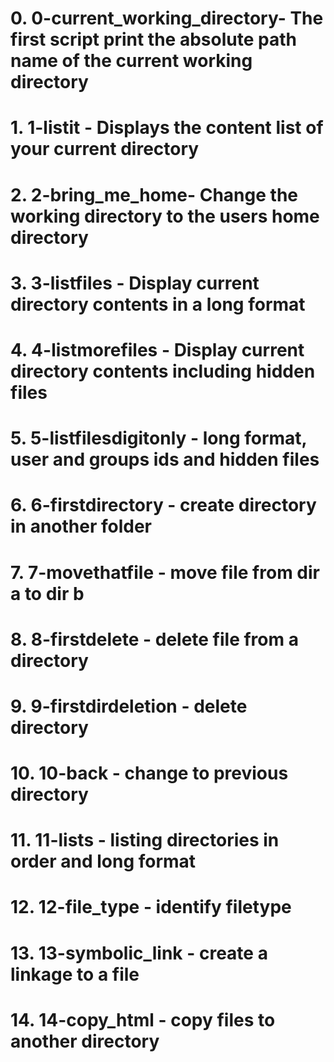 # 0. 0-current_working_directory- The first script print the absolute path name of the current working directory
# 1. 1-listit - Displays the content list of your current directory
# 2. 2-bring_me_home- Change the working directory to the users home directory
# 3. 3-listfiles - Display current directory contents in a long format
# 4. 4-listmorefiles - Display current directory contents including hidden files
# 5. 5-listfilesdigitonly - long format, user and groups ids and hidden files
# 6. 6-firstdirectory - create directory in another folder
# 7. 7-movethatfile - move file from dir a to dir b
# 8. 8-firstdelete - delete file from a directory
# 9. 9-firstdirdeletion - delete directory
# 10. 10-back - change to previous directory
# 11. 11-lists - listing directories in order and long format
# 12. 12-file_type - identify filetype
# 13. 13-symbolic_link - create a linkage to a file
# 14. 14-copy_html - copy files to another directory 

